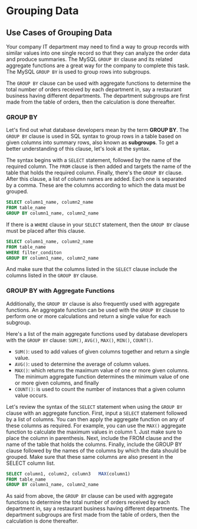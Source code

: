 # Grouping Data 


## Use Cases of Grouping Data 

Your company IT department may need to find a way to group records with similar values into one single record so that they can analyze the order data and produce summaries. The MySQL `GROUP BY` clause and its related aggregate functions are a great way for the company to complete this task. The MySQL `GROUP BY` is used to group rows into subgroups. 

The `GROUP BY` clause can be used with aggregate functions to determine the total number of orders received by each department in, say a restaurant business having different departments. The department subgroups are first made from the table of orders, then the calculation is done thereafter. 


### GROUP BY 

Let's find out what database developers mean by the term **GROUP BY**. The `GROUP BY` clause is used in SQL syntax to group rows in a table based on given columns into summary rows, also known as **subgroups**. To get a better understanding of this clause, let's look at the syntax. 

The syntax begins with a `SELECT` statement, followed by the name of the required column. The `FROM` clause is then added and targets the name of the table that holds the required column. Finally, there's the `GROUP BY` clause. After this clause, a list of column names are added. Each one is separated by a comma. These are the columns according to which the data must be grouped. 

```sql 
SELECT column1_name, column2_name 
FROM table_name 
GROUP BY column1_name, column2_name 

```

If there is a `WHERE` clause in your `SELECT` statement, then the `GROUP BY` clause must be placed after this clause. 

```sql 
SELECT column1_name, column2_name 
FROM table_name 
WHERE filter_conditon 
GROUP BY column1_name, column2_name 

``` 

And make sure that the columns listed in the `SELECT` clause include the columns listed in the `GROUP BY` clause. 


### GROUP BY with Aggregate Functions 

Additionally, the `GROUP BY` clause is also frequently used with aggregate functions. An aggregate function can be used with the `GROUP BY` clause to perform one or more calculations and return a single value for each subgroup. 

Here's a list of the main aggregate functions used by database developers with the `GROUP BY` clause: `SUM()`, `AVG()`, `MAX()`, `MIN()`, `COUNT()`. 

   + `SUM()`: used to add values of given columns together and return a single value. 
   + `AVG()`: used to determine the average of column values. 
   + `MAX()`: which returns the maximum value of one or more given columns. The minimum aggregate function determines the minimum value of one or more given columns, and finally 
   + `COUNT()`: is used to count the number of instances that a given column value occurs. 

Let's review the syntax of the `SELECT` statement when using the `GROUP BY` clause with an aggregate function. First, input a `SELECT` statement followed by a list of columns. You can then apply the aggregate function on any of these columns as required. For example, you can use the `MAX()` aggregate function to calculate the maximum values in column 1. Just make sure to place the column in parenthesis. Next, include the FROM clause and the name of the table that holds the columns. Finally, include the GROUP BY clause followed by the names of the columns by which the data should be grouped. Make sure that these same columns are also present in the SELECT column list. 

```sql 
SELECT column1, column2, column3   MAX(column1) 
FROM table_name 
GROUP BY column1_name, column2_name 

```

As said from above, the `GROUP BY` clause can be used with aggregate functions to determine the total number of orders received by each department in, say a restaurant business having different departments. The department subgroups are first made from the table of orders, then the calculation is done thereafter. 
